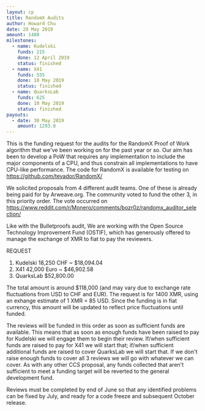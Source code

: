 ```yaml
---
layout: cp
title: RandomX Audits
author: Howard Chu
date: 20 May 2019
amount: 1400
milestones:
  - name: Kudelski
    funds: 215
    done: 12 April 2019
    status: finished
  - name: X41
    funds: 555
    done: 10 May 2019
    status: finished
  - name: QuarksLab
    funds: 625
    done: 10 May 2019
    status: finished
payouts:
  - date: 30 May 2019
    amount: 1293.8
---
```


This is the funding request for the audits for the RandomX Proof of Work algorithm that we've
been working on for the past year or so. Our aim has been to develop a PoW that requires any
implementation to include the major components of a CPU, and thus constrain all implementations
to have CPU-like performance. The code for RandomX is available for testing on
https://github.com/tevador/RandomX/

We solicited proposals from 4 different audit teams. One of these is already being paid for
by Arweave.org. The community voted to fund the other 3, in this priority order. The vote
occurred on https://www.reddit.com/r/Monero/comments/bozr0z/randomx_auditor_selection/

Like with the Bulletproofs audit, We are working with the Open Source Technology Improvement Fund (OSTIF),
which has generously offered to manage the exchange of XMR to fiat to pay the reviewers.

REQUEST

1. Kudelski 18,250 CHF ~ $18,094.04
2. X41 42,000 Euro ~ $46,902.58
3. QuarksLab $52,800.00

The total amount is around $118,000 (and may vary due to exchange rate fluctuations from USD
to CHF and EUR). The request is for 1400 XMR, using an exhange estimate of 1 XMR = 85 USD. Since
the funding is in fiat currency, this amount will be updated to reflect price fluctuations
until funded.

The reviews will be funded in this order as soon as sufficient funds are available. This means
that as soon as enough funds have been raised to pay for Kudelski we will engage them to begin
their review. If/when sufficient funds are raised to pay for X41 we will start that; if/when
sufficient additional funds are raised to cover QuarksLab we will start that. If we don't raise
enough funds to cover all 3 reviews we will go with whatever we can cover. As with any other CCS
proposal, any funds collected that aren't sufficient to meet a funding target will be reverted
to the general development fund.

Reviews must be completed by end of June so that any identified problems can be fixed by July,
and ready for a code freeze and subsequent October release.
